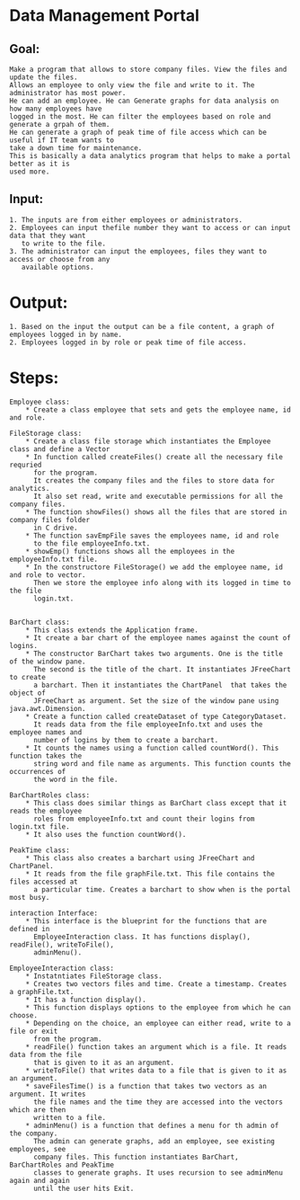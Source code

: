 # Data Management Portal

## Goal:
	Make a program that allows to store company files. View the files and update the files. 
	Allows an employee to only view the file and write to it. The administrator has most power. 
	He can add an employee. He can Generate graphs for data analysis on how many employees have 
	logged in the most. He can filter the employees based on role and generate a grpah of them. 
	He can generate a graph of peak time of file access which can be useful if IT team wants to 
	take a down time for maintenance.
	This is basically a data analytics program that helps to make a portal better as it is 
	used more.

## Input:
	1. The inputs are from either employees or administrators.
	2. Employees can input thefile number they want to access or can input data that they want
	   to write to the file.
	3. The administrator can input the employees, files they want to access or choose from any
	   available options.

# Output:
	1. Based on the input the output can be a file content, a graph of employees logged in by name.
	2. Employees logged in by role or peak time of file access.

# Steps:
	Employee class:
		* Create a class employee that sets and gets the employee name, id and role.
	
	FileStorage class:
		* Create a class file storage which instantiates the Employee class and define a Vector 
		* In function called createFiles() create all the necessary file requried 
		  for the program. 
		  It creates the company files and the files to store data for analytics.
		  It also set read, write and executable permissions for all the company files.
		* The function showFiles() shows all the files that are stored in company files folder
		  in C drive.
		* The function savEmpFile saves the employees name, id and role
		  to the file employeeInfo.txt.
		* showEmp() functions shows all the employees in the employeeInfo.txt file.
		* In the constructore FileStorage() we add the employee name, id and role to vector.
		  Then we store the employee info along with its logged in time to the file
		  login.txt.


	BarChart class:
		* This class extends the Application frame.
		* It create a bar chart of the employee names against the count of logins.
		* The constructor BarChart takes two arguments. One is the title of the window pane. 
		  The second is the title of the chart. It instantiates JFreeChart to create
		  a barchart. Then it instantiates the ChartPanel  that takes the object of 
		  JFreeChart as argument. Set the size of the window pane using java.awt.Dimension.
		* Create a function called createDataset of type CategoryDataset.
		  It reads data from the file employeeInfo.txt and uses the employee names and 
		  number of logins by them to create a barchart.
		* It counts the names using a function called countWord(). This function takes the
		  string word and file name as arguments. This function counts the occurrences of
		  the word in the file.

	BarChartRoles class:
		* This class does similar things as BarChart class except that it reads the employee
		  roles from employeeInfo.txt and count their logins from login.txt file.
		* It also uses the function countWord().

	PeakTime class:
		* This class also creates a barchart using JFreeChart and ChartPanel.
		* It reads from the file graphFile.txt. This file contains the files accessed at 
		  a particular time. Creates a barchart to show when is the portal most busy.

	interaction Interface:
		* This interface is the blueprint for the functions that are defined in 
		  EmployeeInteraction class. It has functions display(), readFile(), writeToFile(), 
		  adminMenu().
	
	EmployeeInteraction class:
		* Instatntiates FileStorage class.
		* Creates two vectors files and time. Create a timestamp. Creates a graphFile.txt.
		* It has a function display().
		* This function displays options to the employee from which he can choose.
		* Depending on the choice, an employee can either read, write to a file or exit 
		  from the program.
		* readFile() function takes an argument which is a file. It reads data from the file
		  that is given to it as an argument.
		* writeToFile() that writes data to a file that is given to it as an argument.
		* saveFilesTime() is a function that takes two vectors as an argument. It writes
		  the file names and the time they are accessed into the vectors which are then 
		  written to a file.
		* adminMenu() is a function that defines a menu for th admin of the company.
		  The admin can generate graphs, add an employee, see existing employees, see
		  company files. This function instantiates BarChart, BarChartRoles and PeakTime 
		  classes to generate graphs. It uses recursion to see adminMenu again and again
		  until the user hits Exit. 
		
